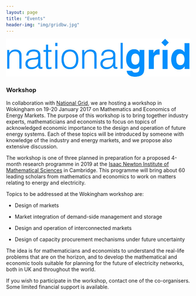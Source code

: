 ```yaml
---
layout: page
title: "Events"
header-img: "img/gridbw.jpg"
---
```


![alt tag](img/national_grid_logo.jpeg)

### Workshop
In collaboration with [National Grid](http://www2.nationalgrid.com/uk/), we  are hosting a workshop in Wokingham on 19-20 January 2017 on Mathematics and Economics of Energy Markets.  The purpose of this workshop is to bring together industry experts, mathematicians and economists to focus on topics of acknowledged economic importance to the design and operation of future energy systems.  Each of these topics will be introduced by someone with knowledge of the industry and energy markets, and we propose also extensive discussion.

The workshop is one of three planned in preparation for a proposed 4-month research programme in 2019 at the [Isaac Newton Institute of Mathematical Sciences](https://www.newton.ac.uk/) in Cambridge.  This programme will bring about 60 leading scholars from mathematics and economics to work on matters relating to energy and electricity.


Topics to be addressed at the Wokingham workshop are:

* Design of markets

* Market integration of demand-side management and storage

* Design and operation of interconnected markets

* Design of capacity procurement mechanisms under future uncertainty


The idea is for mathematicians and economists to understand the real-life problems that are on the horizon,
and to develop the mathematical and economic tools suitable for planning for the future of electricity networks,
both in UK and throughout the world.

If you wish to participate in the workshop, contact one of the co-organisers.
Some limited financial support is available.
